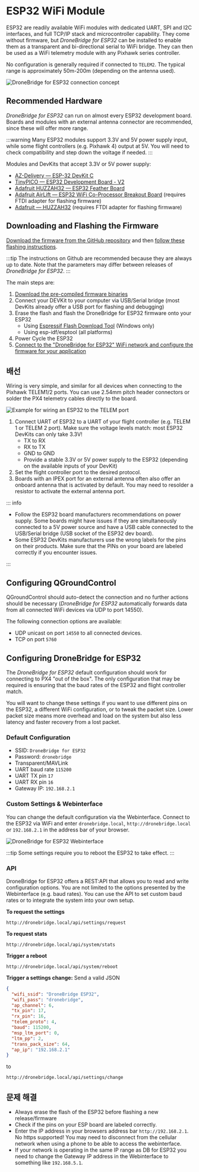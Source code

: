 # ESP32 WiFi Module

ESP32 are readily available WiFi modules with dedicated UART, SPI and I2C interfaces, and full TCP/IP stack and microcontroller capability.
They come without firmware, but _DroneBridge for ESP32_ can be installed to enable them as a transparent and bi-directional serial to WiFi bridge.
They can then be used as a WiFi telemetry module with any Pixhawk series controller.

No configuration is generally required if connected to `TELEM2`.
The typical range is approximately 50m-200m (depending on the antenna used).

![DroneBridge for ESP32 connection concept](../../assets/peripherals/telemetry/esp32/db_ESP32_setup.png)

## Recommended Hardware

_DroneBridge for ESP32_ can run on almost every ESP32 development board.
Boards and modules with an external antenna connector are recommended, since these will offer more range.

:::warning
Many ESP32 modules support 3.3V and 5V power supply input, while some flight controllers (e.g. Pixhawk 4) output at 5V.
You will need to check compatibility and step down the voltage if needed.
:::

Modules and DevKits that accept 3.3V or 5V power supply:

- [AZ-Delivery — ESP-32 DevKit C](https://www.az-delivery.de/en/products/esp-32-dev-kit-c-v4)
- [TinyPICO — ESP32 Development Board - V2](https://www.adafruit.com/product/4335)
- [Adafruit HUZZAH32 — ESP32 Feather Board](https://www.adafruit.com/product/3405)
- [Adafruit AirLift — ESP32 WiFi Co-Processor Breakout Board](https://www.adafruit.com/product/4201) (requires FTDI adapter for flashing firmware)
- [Adafruit — HUZZAH32](https://www.adafruit.com/product/4172) (requires FTDI adapter for flashing firmware)

## Downloading and Flashing the Firmware

[Download the firmware from the GitHub repository](https://github.com/DroneBridge/ESP32/releases) and then [follow these flashing instructions](https://github.com/DroneBridge/ESP32#installationflashing-using-precompiled-binaries).

:::tip
The instructions on Github are recommended because they are always up to date.
Note that the parameters may differ between releases of _DroneBridge for ESP32_.
:::

The main steps are:

1. [Download the pre-compiled firmware binaries](https://github.com/DroneBridge/ESP32/releases)
2. Connect your DEVKit to your computer via USB/Serial bridge (most DevKits already offer a USB port for flashing and debugging)
3. Erase the flash and flash the DroneBridge for ESP32 firmware onto your ESP32
   - Using [Espressif Flash Download Tool](https://www.espressif.com/en/support/download/other-tools) (Windows only)
   - Using esp-idf/esptool (all platforms)
4. Power Cycle the ESP32
5. [Connect to the "DroneBridge for ESP32" WiFi network and configure the firmware for your application](#configuring-dronebridge-for-esp32)

## 배선

Wiring is very simple, and similar for all devices when connecting to the Pixhawk TELEM1/2 ports.
You can use 2.54mm pitch header connectors or solder the PX4 telemetry cables directly to the board.

![Example for wiring an ESP32 to the TELEM port](../../assets/peripherals/telemetry/esp32/pixhawk_wiring.png)

1. Connect UART of ESP32 to a UART of your flight controller (e.g. TELEM 1 or TELEM 2 port).
   Make sure the voltage levels match: most ESP32 DevKits can only take 3.3V!
   - TX to RX
   - RX to TX
   - GND to GND
   - Provide a stable 3.3V or 5V power supply to the ESP32 (depending on the available inputs of your DevKit)
2. Set the flight controller port to the desired protocol.
3. Boards with an IPEX port for an external antenna often also offer an onboard antenna that is activated by default.
   You may need to resolder a resistor to activate the external antenna port.

::: info

- Follow the ESP32 board manufacturers recommendations on power supply.
  Some boards might have issues if they are simultaneously connected to a 5V power source and have a USB cable connected to the USB/Serial bridge (USB socket of the ESP32 dev board).
- Some ESP32 DevKits manufacturers use the wrong labels for the pins on their products.
  Make sure that the PINs on your board are labeled correctly if you encounter issues.

:::

## Configuring QGroundControl

QGroundControl should auto-detect the connection and no further actions should be necessary (_DroneBridge for ESP32_ automatically forwards data from all connected WiFi devices via UDP to port 14550).

The following connection options are available:

- UDP unicast on port `14550` to all connected devices.
- TCP on port `5760`

## Configuring DroneBridge for ESP32

The _DroneBridge for ESP32_ default configuration should work for connecting to PX4 "out of the box".
The only configuration that may be required is ensuring that the baud rates of the ESP32 and flight controller match.

You will want to change these settings if you want to use different pins on the ESP32, a different WiFi configuration, or to tweak the packet size.
Lower packet size means more overhead and load on the system but also less latency and faster recovery from a lost packet.

### Default Configuration

- SSID: `DroneBridge for ESP32`
- Password: `dronebridge`
- Transparent/MAVLink
- UART baud rate `115200`
- UART TX pin `17`
- UART RX pin `16`
- Gateway IP: `192.168.2.1`

### Custom Settings & Webinterface

You can change the default configuration via the Webinterface.
Connect to the ESP32 via WiFi and enter `dronebridge.local`, `http://dronebridge.local` or `192.168.2.1` in the address
bar of your browser.

![DroneBridge for ESP32 Webinterface](../../assets/peripherals/telemetry/esp32/dbesp32_webinterface.png)

:::tip
Some settings require you to reboot the ESP32 to take effect.
:::

### API

DroneBridge for ESP32 offers a REST:API that allows you to read and write configuration options.
You are not limited to the options presented by the Webinterface (e.g. baud rates).
You can use the API to set custom baud rates or to integrate the system into your own setup.

**To request the settings**

```http request
http://dronebridge.local/api/settings/request
```

**To request stats**

```http request
http://dronebridge.local/api/system/stats
```

**Trigger a reboot**

```http request
http://dronebridge.local/api/system/reboot
```

**Trigger a settings change:** Send a valid JSON

```json
{
  "wifi_ssid": "DroneBridge ESP32",
  "wifi_pass": "dronebridge",
  "ap_channel": 6,
  "tx_pin": 17,
  "rx_pin": 16,
  "telem_proto": 4,
  "baud": 115200,
  "msp_ltm_port": 0,
  "ltm_pp": 2,
  "trans_pack_size": 64,
  "ap_ip": "192.168.2.1"
}
```

to

```http request
http://dronebridge.local/api/settings/change
```

## 문제 해결

- Always erase the flash of the ESP32 before flashing a new release/firmware
- Check if the pins on your ESP board are labeled correctly.
- Enter the IP address in your browsers address bar `http://192.168.2.1`.
  No https supported!
  You may need to disconnect from the cellular network when using a phone to be able to access the webinterface.
- If your network is operating in the same IP range as DB for ESP32 you need to change the Gateway IP address in the Webinterface to something like `192.168.5.1`.
